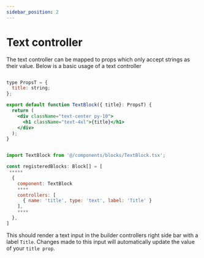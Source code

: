 ```yaml
---
sidebar_position: 2
---
```


# Text controller

The text controller can be mapped to props which only accept strings as their value. Below is a basic usage of a text controller

```jsx title="/components/blocks/TextBlock.tsx"

type PropsT = {
  title: string;
};

export default function TextBlock({ title}: PropsT) {
  return (
    <div className="text-center py-10">
      <h1 className="text-4xl">{title}</h1>
    </div>
  );
}
```


```jsx title="/components/blocks_registry.tsx"

import TextBlock from '@/components/blocks/TextBlock.tsx';

const registeredBlocks: Block[] = [
 *****
  {
    component: TextBlock
    ****
    controllers: [
      { name: 'title', type: 'text', label: 'Title' }
    ],
    ****
  },
]
```

This should render a text input in the builder controllers right side bar with a label `Title`. Changes made to this input will automatically update the value of your `title prop`.